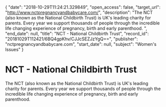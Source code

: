 {
  "date": "2018-10-29T11:24:21.329849", 
  "open_access": false, 
  "target_url": "http://www.nctpregnancyandbabycare.com/", 
  "description": "The NCT (also known as the National Childbirth Trust) is UK's leading charity for parents. Every year we support thousands of people through the incredible life changing experience of pregnancy, birth and early parenthood. ", 
  "end_date": null, 
  "title": "NCT - National Childbirth Trust", 
  "record_id": "20181029T112421/6BQ4gpKhv/CJJcSEZJzYgQ==", 
  "publisher": "nctpregnancyandbabycare.com", 
  "start_date": null, 
  "subject": "Women's Issues"
}

# NCT - National Childbirth Trust

The NCT (also known as the National Childbirth Trust) is UK's leading charity for parents. Every year we support thousands of people through the incredible life changing experience of pregnancy, birth and early parenthood. 